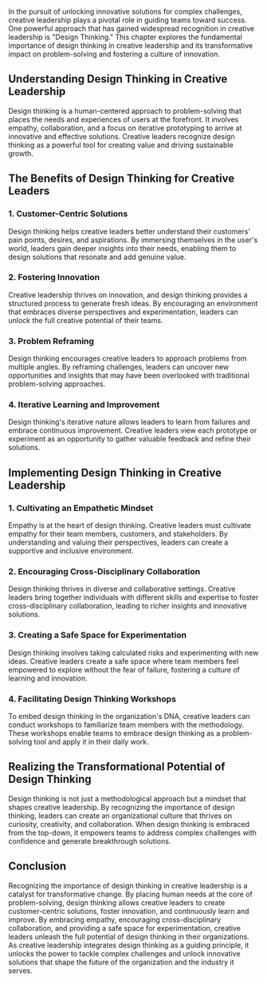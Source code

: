 
In the pursuit of unlocking innovative solutions for complex challenges, creative leadership plays a pivotal role in guiding teams toward success. One powerful approach that has gained widespread recognition in creative leadership is "Design Thinking." This chapter explores the fundamental importance of design thinking in creative leadership and its transformative impact on problem-solving and fostering a culture of innovation.

## Understanding Design Thinking in Creative Leadership

Design thinking is a human-centered approach to problem-solving that places the needs and experiences of users at the forefront. It involves empathy, collaboration, and a focus on iterative prototyping to arrive at innovative and effective solutions. Creative leaders recognize design thinking as a powerful tool for creating value and driving sustainable growth.

## The Benefits of Design Thinking for Creative Leaders

### 1\. **Customer-Centric Solutions**

Design thinking helps creative leaders better understand their customers' pain points, desires, and aspirations. By immersing themselves in the user's world, leaders gain deeper insights into their needs, enabling them to design solutions that resonate and add genuine value.

### 2\. **Fostering Innovation**

Creative leadership thrives on innovation, and design thinking provides a structured process to generate fresh ideas. By encouraging an environment that embraces diverse perspectives and experimentation, leaders can unlock the full creative potential of their teams.

### 3\. **Problem Reframing**

Design thinking encourages creative leaders to approach problems from multiple angles. By reframing challenges, leaders can uncover new opportunities and insights that may have been overlooked with traditional problem-solving approaches.

### 4\. **Iterative Learning and Improvement**

Design thinking's iterative nature allows leaders to learn from failures and embrace continuous improvement. Creative leaders view each prototype or experiment as an opportunity to gather valuable feedback and refine their solutions.

## Implementing Design Thinking in Creative Leadership

### 1\. **Cultivating an Empathetic Mindset**

Empathy is at the heart of design thinking. Creative leaders must cultivate empathy for their team members, customers, and stakeholders. By understanding and valuing their perspectives, leaders can create a supportive and inclusive environment.

### 2\. **Encouraging Cross-Disciplinary Collaboration**

Design thinking thrives in diverse and collaborative settings. Creative leaders bring together individuals with different skills and expertise to foster cross-disciplinary collaboration, leading to richer insights and innovative solutions.

### 3\. **Creating a Safe Space for Experimentation**

Design thinking involves taking calculated risks and experimenting with new ideas. Creative leaders create a safe space where team members feel empowered to explore without the fear of failure, fostering a culture of learning and innovation.

### 4\. **Facilitating Design Thinking Workshops**

To embed design thinking in the organization's DNA, creative leaders can conduct workshops to familiarize team members with the methodology. These workshops enable teams to embrace design thinking as a problem-solving tool and apply it in their daily work.

## Realizing the Transformational Potential of Design Thinking

Design thinking is not just a methodological approach but a mindset that shapes creative leadership. By recognizing the importance of design thinking, leaders can create an organizational culture that thrives on curiosity, creativity, and collaboration. When design thinking is embraced from the top-down, it empowers teams to address complex challenges with confidence and generate breakthrough solutions.

## Conclusion

Recognizing the importance of design thinking in creative leadership is a catalyst for transformative change. By placing human needs at the core of problem-solving, design thinking allows creative leaders to create customer-centric solutions, foster innovation, and continuously learn and improve. By embracing empathy, encouraging cross-disciplinary collaboration, and providing a safe space for experimentation, creative leaders unleash the full potential of design thinking in their organizations. As creative leadership integrates design thinking as a guiding principle, it unlocks the power to tackle complex challenges and unlock innovative solutions that shape the future of the organization and the industry it serves.
